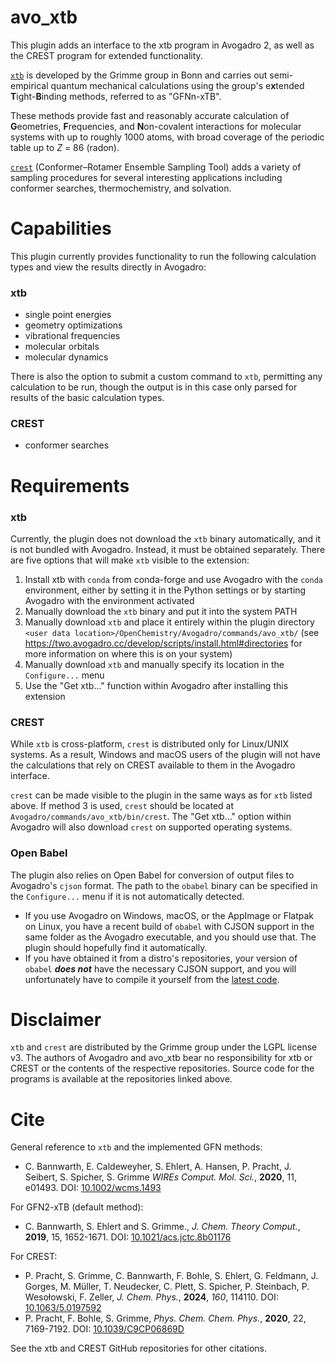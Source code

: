 # avo_xtb
This plugin adds an interface to the xtb program in Avogadro 2, as well as the CREST program for extended functionality.

[`xtb`](https://github.com/grimme-lab/xtb) is developed by the Grimme group in Bonn and carries out semi-empirical quantum mechanical calculations using the group's e**x**tended **T**ight-**B**inding methods, referred to as "GFNn-xTB".

These methods provide fast and reasonably accurate calculation of **G**eometries, **F**requencies, and **N**on-covalent interactions for molecular systems with up to roughly 1000 atoms, with broad coverage of the periodic table up to *Z* = 86 (radon).

[`crest`](https://github.com/crest-lab/crest) (Conformer–Rotamer Ensemble Sampling Tool) adds a variety of sampling procedures for several interesting applications including conformer searches, thermochemistry, and solvation.

# Capabilities

This plugin currently provides functionality to run the following calculation types and view the results directly in Avogadro:

### xtb
* single point energies
* geometry optimizations
* vibrational frequencies
* molecular orbitals
* molecular dynamics

There is also the option to submit a custom command to `xtb`, permitting any calculation to be run, though the output is in this case only parsed for results of the basic calculation types.

### CREST
* conformer searches

# Requirements

### xtb

Currently, the plugin does not download the `xtb` binary automatically, and it is not bundled with Avogadro. Instead, it must be obtained separately. There are five options that will make `xtb` visible to the extension:
1. Install xtb with `conda` from conda-forge and use Avogadro with the `conda` environment, either by setting it in the Python settings or by starting Avogadro with the environment activated
2. Manually download the `xtb` binary and put it into the system PATH
3. Manually download `xtb` and place it entirely within the plugin directory `<user data location>/OpenChemistry/Avogadro/commands/avo_xtb/` (see https://two.avogadro.cc/develop/scripts/install.html#directories for more information on where this is on your system) 
4. Manually download `xtb` and manually specify its location in the `Configure...` menu
5. Use the "Get xtb..." function within Avogadro after installing this extension

### CREST

While `xtb` is cross-platform, `crest` is distributed only for Linux/UNIX systems. As a result, Windows and macOS users of the plugin will not have the calculations that rely on CREST available to them in the Avogadro interface.

`crest` can be made visible to the plugin in the same ways as for `xtb` listed above. If method 3 is used, `crest` should be located at `Avogadro/commands/avo_xtb/bin/crest`. The "Get xtb..." option within Avogadro will also download `crest` on supported operating systems.

### Open Babel

The plugin also relies on Open Babel for conversion of output files to Avogadro's `cjson` format. The path to the `obabel` binary can be specified in the `Configure...` menu if it is not automatically detected.
* If you use Avogadro on Windows, macOS, or the AppImage or Flatpak on Linux, you have a recent build of `obabel` with CJSON support in the same folder as the Avogadro executable, and you should use that. The plugin should hopefully find it automatically.
* If you have obtained it from a distro's repositories, your version of `obabel` ***does not*** have the necessary CJSON support, and you will unfortunately have to compile it yourself from the [latest code](https://github.com/openbabel/openbabel).

# Disclaimer

`xtb` and `crest` are distributed by the Grimme group under the LGPL license v3. The authors of Avogadro and avo_xtb bear no responsibility for xtb or CREST or the contents of the respective repositories. Source code for the programs is available at the repositories linked above.

# Cite

General reference to `xtb` and the implemented GFN methods:
* C. Bannwarth, E. Caldeweyher, S. Ehlert, A. Hansen, P. Pracht, J. Seibert, S. Spicher, S. Grimme
  *WIREs Comput. Mol. Sci.*, **2020**, 11, e01493.
  DOI: [10.1002/wcms.1493](https://doi.org/10.1002/wcms.1493)

For GFN2-xTB (default method):
* C. Bannwarth, S. Ehlert and S. Grimme., *J. Chem. Theory Comput.*, **2019**, 15, 1652-1671. DOI: [10.1021/acs.jctc.8b01176](https://dx.doi.org/10.1021/acs.jctc.8b01176)

For CREST:
* P. Pracht, S. Grimme, C. Bannwarth, F. Bohle, S. Ehlert, G. Feldmann, J. Gorges, M. Müller, T. Neudecker, C. Plett, S. Spicher, P. Steinbach, P. Wesołowski, F. Zeller, *J. Chem. Phys.*, **2024**, *160*, 114110. DOI: [10.1063/5.0197592](https://doi.org/10.1063/5.0197592)
* P. Pracht, F. Bohle, S. Grimme, *Phys. Chem. Chem. Phys.*, **2020**, 22, 7169-7192. DOI: [10.1039/C9CP06869D](https://dx.doi.org/10.1039/C9CP06869D)

See the xtb and CREST GitHub repositories for other citations.
